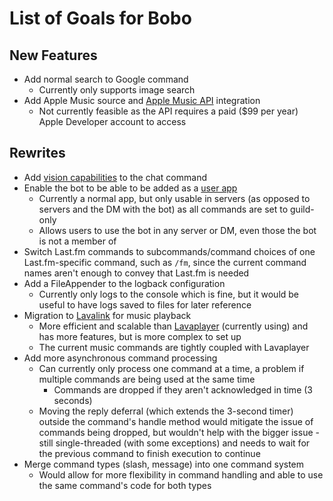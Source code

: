 # List of Goals for Bobo
## New Features
* Add normal search to Google command
  * Currently only supports image search
* Add Apple Music source and [Apple Music API](https://developer.apple.com/documentation/applemusicapi/) integration
  * Not currently feasible as the API requires a paid ($99 per year) Apple Developer account to access
## Rewrites
* Add [vision capabilities](https://platform.openai.com/docs/guides/vision) to the chat command
* Enable the bot to be able to be added as a [user app](https://discord.com/developers/docs/tutorials/developing-a-user-installable-app)
  * Currently a normal app, but only usable in servers (as opposed to servers and the DM with the bot) as all commands are set to guild-only
  * Allows users to use the bot in any server or DM, even those the bot is not a member of
* Switch Last.fm commands to subcommands/command choices of one Last.fm-specific command, such as `/fm`, since the current command names aren't enough to convey that Last.fm is needed
* Add a FileAppender to the logback configuration
  * Currently only logs to the console which is fine, but it would be useful to have logs saved to files for later reference
* Migration to [Lavalink](https://lavalink.dev/index.html) for music playback
  * More efficient and scalable than [Lavaplayer](https://github.com/lavalink-devs/lavaplayer) (currently using) and has more features, but is more complex to set up
  * The current music commands are tightly coupled with Lavaplayer
* Add more asynchronous command processing
  * Can currently only process one command at a time, a problem if multiple commands are being used at the same time
    * Commands are dropped if they aren't acknowledged in time (3 seconds)
  * Moving the reply deferral (which extends the 3-second timer) outside the command's handle method would mitigate the issue of commands being dropped, but wouldn't help with the bigger issue - still single-threaded (with some exceptions) and needs to wait for the previous command to finish execution to continue
* Merge command types (slash, message) into one command system
  * Would allow for more flexibility in command handling and able to use the same command's code for both types